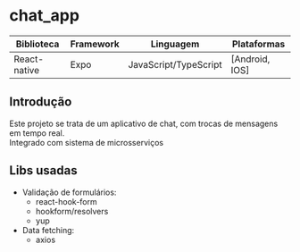 # chat_app

<!-- icon-->

| Biblioteca   | Framework | Linguagem             | Plataformas    |
| ------------ | --------- | --------------------- | -------------- |
| React-native | Expo      | JavaScript/TypeScript | [Android, IOS] |

## Introdução

Este projeto se trata de um aplicativo de chat, com trocas de mensagens em tempo real.
<br/>
Integrado com sistema de microsserviços

## Libs usadas
- Validação de formulários:
  - react-hook-form
  - hookform/resolvers
  - yup
- Data fetching:
  - axios

